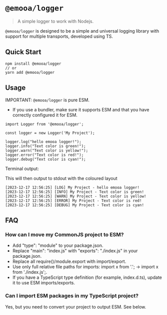# `@emooa/logger`

> A simple logger to work with Nodejs.

`@emooa/logger` is designed to be a simple and universal logging library with support for multiple transports, developed using TS.

## Quick Start

```
npm install @emooa/logger
// or
yarn add @emooa/logger

```

## Usage

IMPORTANT: `@emooa/logger` is pure ESM.

- If you use a bundler, make sure it supports ESM and that you have correctly configured it for ESM.

```
import Logger from '@emooa/logger';

const logger = new Logger('My Project');

logger.log("hello emooa logger!");
logger.info("Text color is green!");
logger.warn("Text color is yellow!");
logger.error("Text color is red!");
logger.debug("Text color is cyan!");
```

Terminal output:

This will then output to stdout with the coloured layout

```
[2023-12-17 12:56:25] [LOG] My Project - hello emooa logger!
[2023-12-17 12:56:25] [INFO] My Project - Text color is green!
[2023-12-17 12:56:25] [WARN] My Project - Text color is yellow!
[2023-12-17 12:56:25] [ERROR] My Project - Text color is red!
[2023-12-17 12:56:25] [DEBUG] My Project - Text color is cyan!
```

## FAQ

### How can I move my CommonJS project to ESM?

- Add "type": "module" to your package.json.
- Replace "main": "index.js" with "exports": "./index.js" in your package.json.
- Replace all require()/module.export with import/export.
- Use only full relative file paths for imports: import x from '.'; → import x from './index.js';.
- If you have a TypeScript type definition (for example, index.d.ts), update it to use ESM imports/exports.

### Can I import ESM packages in my TypeScript project?

Yes, but you need to convert your project to output ESM. See below.
